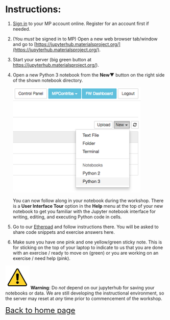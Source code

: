 # Instructions:

1. [Sign in](https://materialsproject.org/) to your MP account online. Register for an account first if needed.
2. (You *must* be signed in to MP) Open a new web browser tab/window and go to [https://jupyterhub.materialsproject.org/](https://jupyterhub.materialsproject.org/).
3. Start your server (big green button at https://jupyterhub.materialsproject.org/).
4. Open a new Python 3 notebook from the **New&#x25bc;** button on the right side of the shown notebook directory.

    <img src="static/img/new-py3-notebook.png" alt="selecting Python 3 from the New button dropdown"
         width="400px">
    
    You can now follow along in your notebook during the workshop. There is a **User Interface Tour** option in the **Help** menu at the top of your new notebook to get you familiar with the Jupyter notebook interface for writing, editing, and executing Python code in cells.
5. Go to our [Etherpad](https://etherpad.wikimedia.org/p/mpworkshop) and follow instructions there. You will be asked to share code snippets and exercise answers here.
6. Make sure you have one pink and one yellow/green sticky note. This is for sticking on the top of your laptop to indicate to us that you are done with an exercise / ready to move on (green) or you are working on an exercise / need help (pink).

<img src="static/img/warning.png" alt="WARNING" width="75px"> **Warning**: Do *not* depend on our jupyterhub for saving your notebooks or data. We are still developing the instructional environment, so the server may reset at *any* time prior to commencement of the workshop.

<span style="font-size: 24px; margin-top: 3em">[Back to home page](https://workshop.materialsproject.org/)</span>
